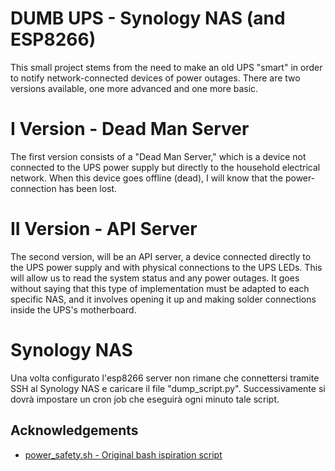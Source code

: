 # DUMB UPS - Synology NAS (and ESP8266)
This small project stems from the need to make an old UPS "smart" in order to notify network-connected devices of power outages. There are two versions available, one more advanced and one more basic.

# I Version - Dead Man Server
The first version consists of a "Dead Man Server," which is a device not connected to the UPS power supply but directly to the household electrical network. When this device goes offline (dead), I will know that the power-connection has been lost.


# II Version - API Server
The second version, will be an API server, a device connected directly to the UPS power supply and with physical connections to the UPS LEDs. This will allow us to read the system status and any power outages. It goes without saying that this type of implementation must be adapted to each specific NAS, and it involves opening it up and making solder connections inside the UPS's motherboard.

# Synology NAS 
Una volta configurato l'esp8266 server non rimane che connettersi tramite SSH al Synology NAS e caricare il file "dump_script.py". Successivamente si dovrà impostare un cron job che eseguirà ogni minuto tale script.


## Acknowledgements  
- [power_safety.sh - Original bash ispiration script](https://gist.github.com/zeraien/5df1af8603d23b46e3cdd7adbd5764c2)
